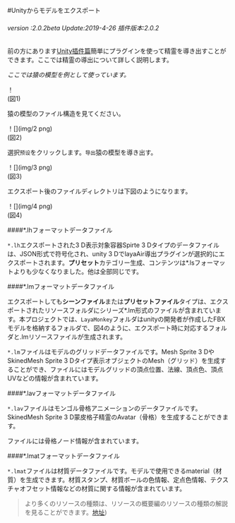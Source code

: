 #Unityからモデルをエクスポート

###### *version :2.0.2beta   Update:2019-4-26 插件版本:2.0.2*

前の方にあります[Unity插件篇](http://localhost/LayaAir2_Auto/%E5%9C%B0%E5%9D%80)簡単にプラグインを使って精霊を導き出すことができます。ここでは精霊の導出について詳しく説明します。

*ここでは猿の模型を例として使っています。*

！[](img/1.png)<br/>(図1)

猿の模型のファイル構造を見てください。

！[](img/2 png)<br/>(図2)

選択`预设`をクリックします。`导出`猿の模型を導き出す。

！[](img/3 png)<br/>(図3)

エクスポート後のファイルディレクトリは下図のようになります。

！[](img/4 png)<br/>(図4)

####*.lhフォーマットデータファイル

`*.lh`エクスポートされた3 D表示対象容器Spirte 3 Dタイプのデータファイルは、JSON形式で符号化され、unity 3 DでlayaAir導出プラグインが選択的にエクスポートされます。**プリセット**カテゴリー生成、コンテンツは*.lsフォーマットよりも少なくなりました。他は全部同じです。

####*.lmフォーマットデータファイル

エクスポートしても**シーンファイル**または**プリセットファイル**タイプは、エクスポートされたリソースフォルダにシリーズ*.lm形式のファイルが含まれています。本プロジェクトでは、`LayaMonkey`フォルダはunityの開発者が作成したFBXモデルを格納するフォルダで、図4のように、エクスポート時に対応するフォルダと.lmリソースファイルが生成されます。

`*.lm`ファイルはモデルのグリッドデータファイルです。Mesh Sprite 3 DやSkinedMesh Sprite 3 Dタイプ表示オブジェクトのMesh（グリッド）を生成することができ、ファイルにはモデルグリッドの頂点位置、法線、頂点色、頂点UVなどの情報が含まれています。

####*.lavフォーマットデータファイル

`*.lav`ファイルはモンゴル骨格アニメーションのデータファイルです。SkinedMesh Sprite 3 D蒙皮格子精霊のAvatar（骨格）を生成することができます。

ファイルには骨格ノード情報が含まれています。

####*.lmatフォーマットデータファイル

`*.lmat`ファイルは材質データファイルです。モデルで使用できるmaterial（材質）を生成できます。材質スタンプ、材質ボールの色情報、定点色情報、テクスチャオフセット情報などの材質に関する情報が含まれています。

>より多くのリソースの種類は、リソースの概要編のリソースの種類の解説を見ることができます。[地址](https://ldc2.layabox.com/doc/?nav=zh-as-4-3-0))